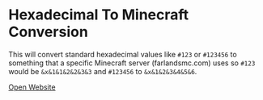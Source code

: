 # Hexadecimal To Minecraft Conversion

This will convert standard hexadecimal values like `#123` or `#123456` to something that a specific Minecraft server (farlandsmc.com) uses so `#123` would be `&x&1&1&2&2&3&3` and `#123456` to `&x&1&2&3&4&5&6`.

[Open Website](https://htmlpreview.github.io/?https://github.com/funnyboy-roks/Random-JavaScript-Projects/blob/master/Hexadecimal-To-MC-Conversion/index.html "htmlpreview.github.io")
